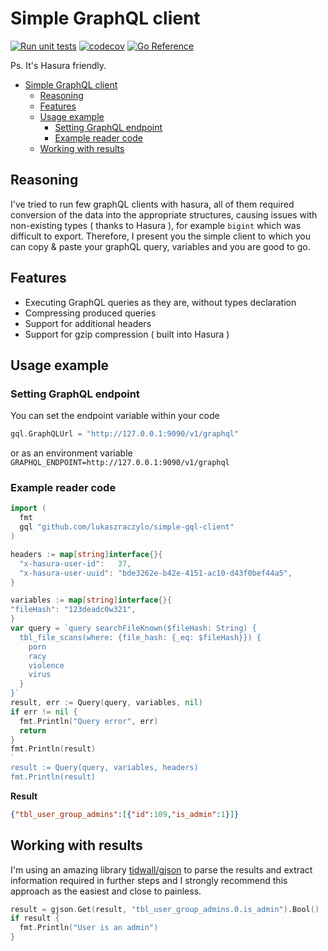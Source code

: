 # Simple GraphQL client

[![Run unit tests](https://github.com/lukaszraczylo/simple-gql-client/actions/workflows/test.yaml/badge.svg)](https://github.com/lukaszraczylo/simple-gql-client/actions/workflows/test.yaml) [![codecov](https://codecov.io/gh/lukaszraczylo/simple-gql-client/branch/master/graph/badge.svg?token=GS3IPOIWDH)](https://codecov.io/gh/lukaszraczylo/simple-gql-client) [![Go Reference](https://pkg.go.dev/badge/github.com/lukaszraczylo/simple-gql-client.svg)](https://pkg.go.dev/github.com/lukaszraczylo/simple-gql-client)

Ps. It's Hasura friendly.

- [Simple GraphQL client](#simple-graphql-client)
  - [Reasoning](#reasoning)
  - [Features](#features)
  - [Usage example](#usage-example)
    - [Setting GraphQL endpoint](#setting-graphql-endpoint)
    - [Example reader code](#example-reader-code)
  - [Working with results](#working-with-results)

## Reasoning

I've tried to run few graphQL clients with hasura, all of them required conversion of the data into
the appropriate structures, causing issues with non-existing types ( thanks to Hasura ), for example `bigint` which was difficult to export.
Therefore, I present you the simple client to which you can copy & paste your graphQL query, variables and you are good to go.

## Features

* Executing GraphQL queries as they are, without types declaration
* Compressing produced queries
* Support for additional headers
* Support for gzip compression ( built into Hasura )

## Usage example

### Setting GraphQL endpoint

You can set the endpoint variable within your code

```go
gql.GraphQLUrl = "http://127.0.0.1:9090/v1/graphql"
```

or as an environment variable `GRAPHQL_ENDPOINT=http://127.0.0.1:9090/v1/graphql`

### Example reader code


```go
import (
  fmt
  gql "github.com/lukaszraczylo/simple-gql-client"
)

headers := map[string]interface{}{
  "x-hasura-user-id":   37,
  "x-hasura-user-uuid": "bde3262e-b42e-4151-ac10-d43f0bef44a5",
}

variables := map[string]interface{}{
"fileHash": "123deadc0w321",
}
var query = `query searchFileKnown($fileHash: String) {
  tbl_file_scans(where: {file_hash: {_eq: $fileHash}}) {
  	porn
  	racy
  	violence
  	virus
  }
}`
result, err := Query(query, variables, nil)
if err != nil {
  fmt.Println("Query error", err)
  return
}
fmt.Println(result)
`
result := Query(query, variables, headers)
fmt.Println(result)
```

**Result**

```json
{"tbl_user_group_admins":[{"id":109,"is_admin":1}]}
```

## Working with results

I'm using an amazing library [tidwall/gjson](https://github.com/tidwall/gjson) to parse the results and extract information required in further steps and I strongly recommend this approach as the easiest and close to painless.

```go
result = gjson.Get(result, "tbl_user_group_admins.0.is_admin").Bool()
if result {
  fmt.Println("User is an admin")
}
```